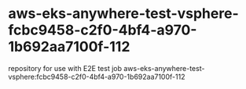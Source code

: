 # aws-eks-anywhere-test-vsphere-fcbc9458-c2f0-4bf4-a970-1b692aa7100f-112
repository for use with E2E test job aws-eks-anywhere-test-vsphere:fcbc9458-c2f0-4bf4-a970-1b692aa7100f-112
